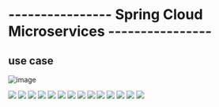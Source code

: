 # ---------------- Spring Cloud Microservices ----------------
## use case
![image](https://user-images.githubusercontent.com/62290643/206123723-0f5d7345-b23d-4ecb-84cb-83346104a73d.png)

<img src="captures/img.png">
<img src="captures/img_1.png">
<img src="captures/img_2.png">
<img src="captures/img_3.png">
<img src="captures/img_4.png">
<img src="captures/img_5.png">
<img src="captures/img_6.png">
<img src="captures/img_7.png">
<img src="captures/img_8.png">
<img src="captures/img_9.png">
<img src="captures/img_10.png">
<img src="captures/img_11.png">
<img src="captures/img_12.png">
<img src="captures/img_13.png">
